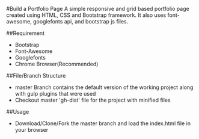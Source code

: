 #Build a Portfolio Page
A simple responsive and grid based portfolio page created using HTML, CSS and Bootstrap framework.
It also uses font-awesome, googlefonts api, and bootstrap js files.


##Requirement
- Bootstrap
- Font-Awesome
- Googlefonts
- Chrome Browser(Recommended)

##File/Branch Structure
- master Branch contains the default version of the working project along with gulp plugins that were used
- Checkout master 'gh-dist' file for the project with minified files

##Usage
- Download/Clone/Fork the master branch and load the index.html file in your browser
